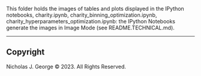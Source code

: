This folder holds the images of tables and plots displayed in the IPython notebooks, charity.ipynb, charity_binning_optimization.ipynb, charity_hyperparameters_optimization.ipynb: the IPython Notebooks generate the images in Image Mode (see README.TECHNICAL.md).

----

## Copyright

Nicholas J. George © 2023. All Rights Reserved.
